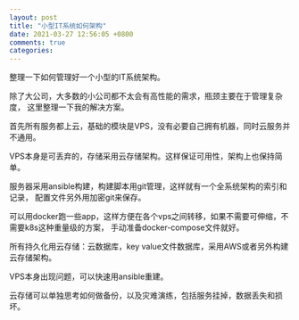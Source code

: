 ```yaml
---
layout: post
title: "小型IT系统如何架构"
date: 2021-03-27 12:56:05 +0800
comments: true
categories: 
---
```


整理一下如何管理好一个小型的IT系统架构。

除了大公司，大多数的小公司都不太会有高性能的需求，瓶颈主要在于管理复杂度，
这里整理一下我的解决方案。

首先所有服务都上云，基础的模块是VPS，没有必要自己拥有机器，同时云服务并不通用。

VPS本身是可丢弃的，存储采用云存储架构。这样保证可用性，架构上也保持简单。

服务器采用ansible构建，构建脚本用git管理，这样就有一个全系统架构的索引和记录，
配置文件另外用加密git来保存。

可以用docker跑一些app，这样方便在各个vps之间转移，如果不需要可伸缩，不需要k8s这种重量级的方案，
手动准备docker-compose文件就好。

所有持久化用云存储：云数据库，key value文件数据库，采用AWS或者另外构建云存储架构。

VPS本身出现问题，可以快速用ansible重建。

云存储可以单独思考如何做备份，以及灾难演练，包括服务挂掉，数据丢失和损坏。

